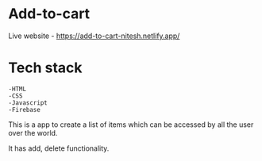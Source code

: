 # Add-to-cart

Live website - https://add-to-cart-nitesh.netlify.app/

# Tech stack

    -HTML
    -CSS
    -Javascript
    -Firebase

This is a app to create a list of items which can be accessed by all the user over the world.

It has add, delete functionality.
